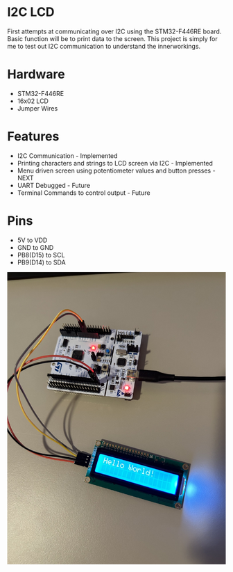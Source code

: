 # I2C LCD
First attempts at communicating over I2C using the STM32-F446RE board. Basic function will be to print data to the screen. This project is simply for me to test out I2C communication to understand the innerworkings.

# Hardware
- STM32-F446RE
- 16x02 LCD
- Jumper Wires

# Features
- I2C Communication - Implemented
- Printing characters and strings to LCD screen via I2C - Implemented
- Menu driven screen using potentiometer values and button presses - NEXT
- UART Debugged - Future
- Terminal Commands to control output - Future

# Pins
- 5V to VDD
- GND to GND
- PB8(D15) to SCL
- PB9(D14) to SDA

![LCD_Screen](/images/LCD_Screen.png)
